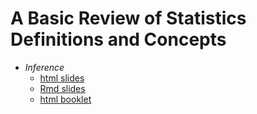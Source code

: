 # A Basic Review of Statistics Definitions and Concepts 

- *Inference*  
    + [html slides](https://github.com/livioivil/inference_basics/blob/master/chap1_inference.html)  
    + [Rmd slides](https://github.com/livioivil/inference_basics/blob/master/chap1_inference.Rmd)  
    + [html booklet](https://github.com/livioivil/inference_basics/blob/master/chap1_inference_booklet.html)